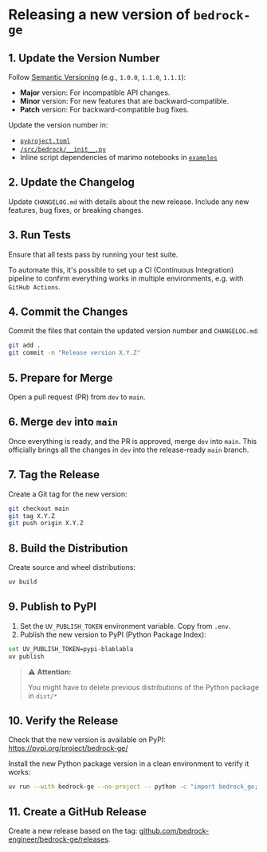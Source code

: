 # Releasing a new version of `bedrock-ge`

## 1. Update the Version Number

Follow [Semantic Versioning](https://semver.org/) (e.g., `1.0.0`, `1.1.0`, `1.1.1`):

- **Major** version: For incompatible API changes.
- **Minor** version: For new features that are backward-compatible.
- **Patch** version: For backward-compatible bug fixes.

Update the version number in:

- [`pyproject.toml`](pyproject.toml)
- [`/src/bedrock/__init__.py`](/src/bedrock/__init__.py)
- Inline script dependencies of marimo notebooks in [`examples`](/examples/)

## 2. Update the Changelog

Update `CHANGELOG.md` with details about the new release. Include any new features, bug fixes, or breaking changes.

## 3. Run Tests

Ensure that all tests pass by running your test suite.

To automate this, it's possible to set up a CI (Continuous Integration) pipeline to confirm everything works in multiple environments, e.g. with `GitHub Actions`.

## 4. Commit the Changes

Commit the files that contain the updated version number and `CHANGELOG.md`:

```bash
git add .
git commit -m "Release version X.Y.Z"
```

## 5. Prepare for Merge

Open a pull request (PR) from `dev` to `main`.

## 6. Merge `dev` into `main`

Once everything is ready, and the PR is approved, merge `dev` into `main`. This officially brings all the changes in `dev` into the release-ready `main` branch.

## 7. Tag the Release

Create a Git tag for the new version:

```bash
git checkout main
git tag X.Y.Z
git push origin X.Y.Z
```

## 8. Build the Distribution

Create source and wheel distributions:

```bash
uv build
```

## 9. Publish to PyPI

1. Set the `UV_PUBLISH_TOKEN` environment variable. Copy from `.env`.
2. Publish the new version to PyPI (Python Package Index):

```bash
set UV_PUBLISH_TOKEN=pypi-blablabla
uv publish
```

> ⚠️ **Attention:**
>
> You might have to delete previous distributions of the Python package in `dist/*`

## 10. Verify the Release

Check that the new version is available on PyPI:  
<https://pypi.org/project/bedrock-ge/>

Install the new Python package version in a clean environment to verify it works:

```bash
uv run --with bedrock-ge --no-project -- python -c "import bedrock_ge; print(f'bedrock-ge version: {bedrock_ge.__version__}')"
```

## 11. Create a GitHub Release

Create a new release based on the tag: [github.com/bedrock-engineer/bedrock-ge/releases](https://github.com/bedrock-engineer/bedrock-ge/releases).
